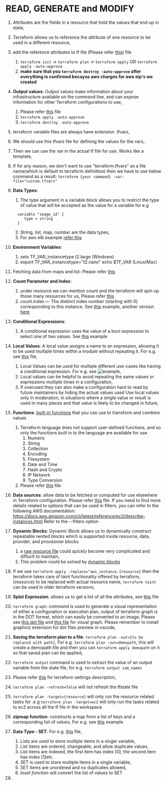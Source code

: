 # READ, GENERATE and MODIFY

1. Attributes are the fields in a resource that hold the values that end up in state,
2. Terraform allows us to reference the attribute of one resource to be used in a
different resource,
3. add the reference attributes to tf file (Please refer [this](./reference-attributes.tf)) file
   1. `terraform init` -> `terraform plan` -> `terraform apply` OR  `terraform apply -auto-approve`
   2. **make sure that you `terraform destroy -auto-approve` after everything is confirmed becayse aws charges for aws eip's we created**
4. **Output values**: Output values make information about your infrastructure available on the command line, and can expose information for other Terraform configurations to use,
   1. Please refer [this](./output-values.tf) file
   2. `terraform apply -auto-approve`
   3. `terraform destroy -auto-approve`
5. terraform variable files are always have extension .tfvars,
6. We should use this tfvars file for defining the values for the vars,
7. Then we can use the var in the actual tf file for use. Works like a template,
8. If for any reason, we don't want to use "terraform.tfvars" as a file name(which is default to terraform definition) then we have to use below command as a result: `terraform {your command} -var-file="custom.tfvars"`
9. **Data Types**:
   1. The type argument in a variable block allows you to restrict the type of value that will be accepted as the value for a variable for e.g

    ```text
      variable "image_id" {
         type = string  
      }
   ```

   2. String, list, map, number are the data types,
   3. For aws elb example [refer this](https://github.com/terraform-aws-modules/terraform-aws-elb/blob/master/variables.tf)
10. **Environment Variables**:
    1. setx TF_VAR_instancetype t2.large (Windows)
    2. export TF_VAR_instancetype="t2.nano"
       echo $TF_VAR (Linux/Mac)
11. Fetching data from maps and list: Please refer [this](./fetch-values-variables.tf)
12. **Count Parameter and Index**:
    1. under resource we can mention count and the terraform will spin up those many resources for us, Please refer [this](./count-paremeter.tf)
    2. count.index — The distinct index number (starting with 0) corresponding to this instance. See [this](./count-index.tf) example, another version [here](./count-index_v1.tf)
13. **Conditional Expressions**:
    1. A conditional expression uses the value of a bool expression to select one of two values. See [this](./conditional.tf) example

14. **Local Values**: A local value assigns a name to an expression, allowing it to be used multiple times within a module without repeating it. For e.g. see [this](./localvarsdemo.tf) file,
    1. Local Values can be used for multiple different use-cases like having a conditional expression. For e.g. see ![example](./local_expression_support.png),
    2. Local values can be helpful to avoid repeating the same values or expressions multiple times in a configuration,
    3. If overused they can also make a configuration hard to read by future maintainers by hiding the actual values used Use local values only in moderation, in situations where a single value or result is used in many places and that value is likely to be changed in future,
15. **Functions**: [built-in functions](https://developer.hashicorp.com/terraform/language/functions) that you can use to transform and combine values
    1. Terraform language does not support user-defined functions, and so only the functions built in to the language are available for use
       1. Numeric
       2. String
       3. Collection
       4. Encoding
       5. Filesystem
       6. Date and Time
       7. Hash and Crypto
       8. IP Network
       9. Type Conversion
    2. Please refer [this](./functions.tf) file
16. **Data sources**: allow data to be fetched or computed for use elsewhere in Terraform configuration. Please refer [this](./datasources.tf) file. If you need to find more details related to options that can be used in filters, you can refer to the following AWS documentation:
<https://docs.aws.amazon.com/cli/latest/reference/ec2/describe-instances.html>
Refer to the --filters option
17. **Dynamic Blocks**: Dynamic Block allows us to dynamically construct repeatable nested blocks which is supported inside resource, data, provider, and provisioner blocks
    1. a [raw resource file](./raw_dynamic_block.tf) could quickly become very complicated and diffuclt to maintain,
    2. This problem could be solved by [dynamic blocks](./dynamic_block.tf)
18. If we use ```terraform apply -replace="aws_instance.{resource}``` then the terraform takes care of taint functionality offered by terraform, {resource} to be replaced with actual resource name, ```terraform taint``` can be used in older terraform versions,
19. **Splat Expression**: allows us to get a list of all the attributes, see [this](splat.tf) file
20. ```terraform graph```: command is used to generate a visual representation of either a
configuration or execution plan, output of terraform graph is in the DOT format, which can easily be converted to an image, Please see [this dot file](./graph.tf) and [this file](./graph.dot) for visual graph. Please remember to install graphviz extension for dot files preview in vscode,
21. **Saving the terraform plan to a file**: ```terraform plan -out={to be replaced with path}```, For e.g. ```terraform plan -out=demopath```, this will create a demopath file and then you can ```terraform apply demopath``` on it so that saved plan can be applied,
22. ```terraform output``` command is used to extract the value of an output variable from the state file, for e.g. ```terraform output iam_names```
23. Please refer [this](./terraform_settings_demo.tf) for terraform settings description,
24. ```terraform plan -refresh=false``` will not refresh the tfstate file
25. ```terraform plan -target={resource}``` will only run the resource related tasks for .e.g ```terraform plan -target=ec2``` will only run the tasks related to ec2 across all the tf file in the workspace
26. **zipmap function**: constructs a map from a list of keys and a corresponding list of
values, For e.g. see [this](./zipmap.tf) example
27. **Data Type - SET**: For e.g. [this]() file,
    1. Lists are used to store multiple items in a single variable,
    2. List items are ordered, changeable, and allow duplicate values,
    3. List items are indexed, the first item has index [0], the second item has index [1]etc.
    4. SET is used to store multiple items in a single variable,
    5. SET items are unordered and no duplicates allowed,
    6. *toset function* will convert the list of values to SET
28. 
